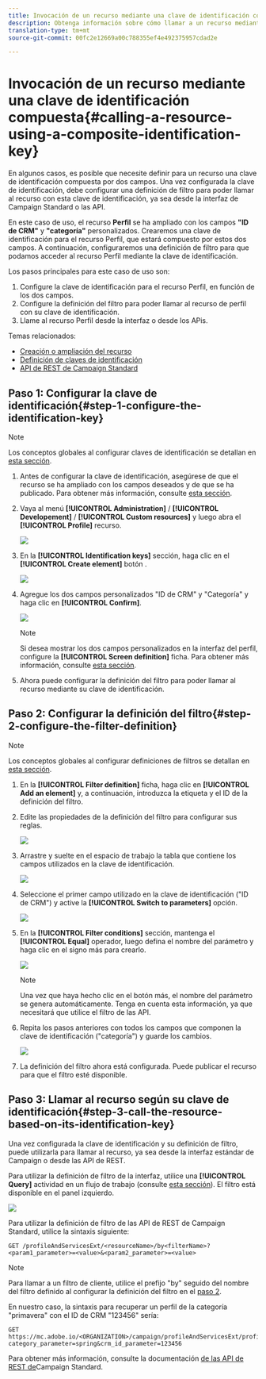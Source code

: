 ```yaml
---
title: Invocación de un recurso mediante una clave de identificación compuesta
description: Obtenga información sobre cómo llamar a un recurso mediante una clave de identificación compuesta
translation-type: tm+mt
source-git-commit: 00fc2e12669a00c788355ef4e492375957cdad2e

---
```



# Invocación de un recurso mediante una clave de identificación compuesta{#calling-a-resource-using-a-composite-identification-key}

En algunos casos, es posible que necesite definir para un recurso una clave de identificación compuesta por dos campos. Una vez configurada la clave de identificación, debe configurar una definición de filtro para poder llamar al recurso con esta clave de identificación, ya sea desde la interfaz de Campaign Standard o las API.

En este caso de uso, el recurso **Perfil** se ha ampliado con los campos **"ID de CRM"** y **"categoría"** personalizados. Crearemos una clave de identificación para el recurso Perfil, que estará compuesto por estos dos campos. A continuación, configuraremos una definición de filtro para que podamos acceder al recurso Perfil mediante la clave de identificación.

Los pasos principales para este caso de uso son:

1. Configure la clave de identificación para el recurso Perfil, en función de los dos campos.
1. Configure la definición del filtro para poder llamar al recurso de perfil con su clave de identificación.
1. Llame al recurso Perfil desde la interfaz o desde los APis.

Temas relacionados:

* [Creación o ampliación del recurso](../../developing/using/creating-or-extending-the-resource.md)
* [Definición de claves de identificación](../../developing/using/configuring-the-resource-s-data-structure.md#defining-identification-keys)
* [API de REST de Campaign Standard](https://final-docs.campaign.adobe.com/doc/standard/en/api/ACS_API.html)

## Paso 1: Configurar la clave de identificación{#step-1-configure-the-identification-key}

>[!NOTE]
> Los conceptos globales al configurar claves de identificación se detallan en [esta sección](../../developing/using/configuring-the-resource-s-data-structure.md#defining-identification-keys).

1. Antes de configurar la clave de identificación, asegúrese de que el recurso se ha ampliado con los campos deseados y de que se ha publicado. Para obtener más información, consulte [esta sección](../../developing/using/creating-or-extending-the-resource.md).

1. Vaya al menú **[!UICONTROL Administration]** / **[!UICONTROL Developement]** / **[!UICONTROL Custom resources]** y luego abra el **[!UICONTROL Profile]** recurso.

   ![](assets/uc_idkey1.png)

1. En la **[!UICONTROL Identification keys]** sección, haga clic en el **[!UICONTROL Create element]** botón .

   ![](assets/uc_idkey2.png)

1. Agregue los dos campos personalizados "ID de CRM" y "Categoría" y haga clic en **[!UICONTROL Confirm]**.

   ![](assets/uc_idkey3.png)

   >[!NOTE]
   > Si desea mostrar los dos campos personalizados en la interfaz del perfil, configure la **[!UICONTROL Screen definition]** ficha. Para obtener más información, consulte [esta sección](../../developing/using/configuring-the-screen-definition.md).

1. Ahora puede configurar la definición del filtro para poder llamar al recurso mediante su clave de identificación.

## Paso 2: Configurar la definición del filtro{#step-2-configure-the-filter-definition}

>[!NOTE]
> Los conceptos globales al configurar definiciones de filtros se detallan en [esta sección](../../developing/using/configuring-filter-definition.md).

1. En la **[!UICONTROL Filter definition]** ficha, haga clic en **[!UICONTROL Add an element]** y, a continuación, introduzca la etiqueta y el ID de la definición del filtro.

1. Edite las propiedades de la definición del filtro para configurar sus reglas.

   ![](assets/uc_idkey4.png)

1. Arrastre y suelte en el espacio de trabajo la tabla que contiene los campos utilizados en la clave de identificación.

   ![](assets/uc_idkey5.png)

1. Seleccione el primer campo utilizado en la clave de identificación ("ID de CRM") y active la **[!UICONTROL Switch to parameters]** opción.

   ![](assets/uc_idkey6.png)

1. En la **[!UICONTROL Filter conditions]** sección, mantenga el **[!UICONTROL Equal]** operador, luego defina el nombre del parámetro y haga clic en el signo más para crearlo.

   ![](assets/uc_idkey7.png)

   >[!NOTE]
   > Una vez que haya hecho clic en el botón más, el nombre del parámetro se genera automáticamente. Tenga en cuenta esta información, ya que necesitará que utilice el filtro de las API.

1. Repita los pasos anteriores con todos los campos que componen la clave de identificación ("categoría") y guarde los cambios.

   ![](assets/uc_idkey8.png)

1. La definición del filtro ahora está configurada. Puede publicar el recurso para que el filtro esté disponible.

## Paso 3: Llamar al recurso según su clave de identificación{#step-3-call-the-resource-based-on-its-identification-key}

Una vez configurada la clave de identificación y su definición de filtro, puede utilizarla para llamar al recurso, ya sea desde la interfaz estándar de Campaign o desde las API de REST.

Para utilizar la definición de filtro de la interfaz, utilice una **[!UICONTROL Query]** actividad en un flujo de trabajo (consulte [esta sección](../../automating/using/query.md)). El filtro está disponible en el panel izquierdo.

![](assets/uc_idkey9.png)

Para utilizar la definición de filtro de las API de REST de Campaign Standard, utilice la sintaxis siguiente:

```
GET /profileAndServicesExt/<resourceName>/by<filterName>?<param1_parameter>=<value>&<param2_parameter>=<value>
```

>[!NOTE]
>Para llamar a un filtro de cliente, utilice el prefijo "by" seguido del nombre del filtro definido al configurar la definición del filtro en el [paso 2](../../developing/using/uc-calling-resource-id-key.md#step-2-configure-the-filter-definition).

En nuestro caso, la sintaxis para recuperar un perfil de la categoría "primavera" con el ID de CRM "123456" sería:

```
GET https://mc.adobe.io/<ORGANIZATION>/campaign/profileAndServicesExt/profile/byidentification_key?category_parameter=spring&crm_id_parameter=123456
```

Para obtener más información, consulte la documentación [de las API de REST de](https://final-docs.campaign.adobe.com/doc/standard/en/api/ACS_API.html#filtering)Campaign Standard.